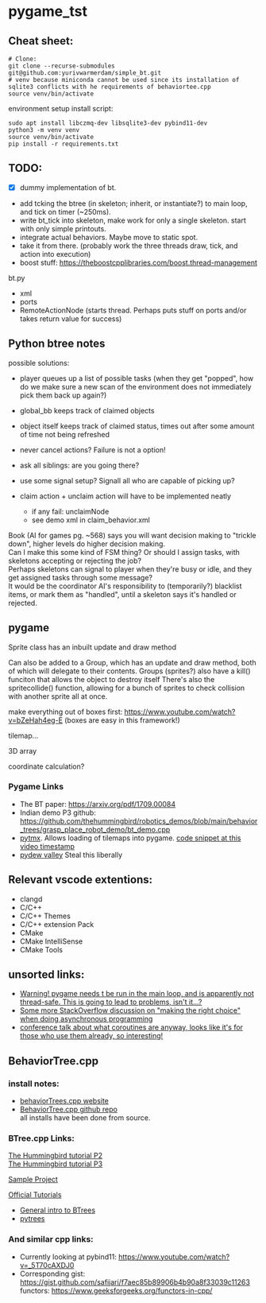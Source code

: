 # pygame_tst

## Cheat sheet:
```
# Clone:
git clone --recurse-submodules git@github.com:yurivwarmerdam/simple_bt.git
# venv because miniconda cannot be used since its installation of sqlite3 conflicts with he requirements of behaviortee.cpp
source venv/bin/activate
```

environment setup install script:
```
sudo apt install libczmq-dev libsqlite3-dev pybind11-dev
python3 -m venv venv
source venv/bin/activate
pip install -r requirements.txt
```



## TODO:
- [x] dummy implementation of bt.
- add tcking the btree (in skeleton; inherit, or instantiate?) to main loop, and tick on timer (~250ms).
- write bt_tick into skeleton, make work for only a single skeleton. start with only simple printouts.
- integrate actual behaviors. Maybe move to static spot.
- take it from there. (probably work the three threads draw, tick, and action into execution)
- boost stuff: https://theboostcpplibraries.com/boost.thread-management


bt.py
- xml
- ports
- RemoteActionNode (starts thread. Perhaps puts stuff on ports and/or takes return value for success)


## Python btree notes

possible solutions:
- player queues up a list of possible tasks (when they get "popped", how do we make sure a new scan of the environment does not immediately pick them back up again?)
- global_bb keeps track of claimed objects
- object itself keeps track of claimed status, times out after some amount of time not being refreshed
- never cancel actions? Failure is not a option!
- ask all siblings: are you going there?
- use some signal setup? Signall all who are capable of picking up?

- claim action + unclaim action will have to be implemented neatly
	- if any fail: unclaimNode
	- see demo xml in claim_behavior.xml
  
Book (AI for games pg. ~568) says you will want decision making to "trickle down", higher levels do higher decision making.  
Can I make this some kind of FSM thing? Or should I assign tasks, with skeletons accepting or rejecting the job?  
Perhaps skeletons can signal to player when they're busy or idle, and they get assigned tasks through some message?  
It would be the coordinator AI's responsibility to (temporarily?) blacklist items, or mark them as "handled", until a skeleton says it's handled or rejected.


## pygame
Sprite class has an inbuilt update and draw method

Can also be added to a Group, which has an update and draw method, both of which will delegate to their contents.
Groups (sprites?) also have a kill() funciton that allows the object to destroy itself
There's also the spritecollide() function, allowing for a bunch of sprites to check collision with another sprite all at once.

make everything out of boxes first:
https://www.youtube.com/watch?v=bZeHah4eg-E
(boxes are easy in this framework!)


tilemap...

3D array

coordinate calculation?

### Pygame Links


- The BT paper: https://arxiv.org/pdf/1709.00084  
- Indian demo P3 github: https://github.com/thehummingbird/robotics_demos/blob/main/behavior_trees/grasp_place_robot_demo/bt_demo.cpp
- [pytmx](https://pytmx.readthedocs.io/en/latest/). Allows loading of tilemaps into pygame. [code snippet at this video timestamp](https://youtu.be/N6xqCwblyiw?t=4793)
- [pydew valley](https://www.youtube.com/watch?v=T4IX36sP_0c) Steal this liberally

## Relevant vscode extentions:  
- clangd
- C/C++
- C/C++ Themes
- C/C++ extension Pack
- CMake
- CMake IntelliSense
- CMake Tools





## unsorted links:
- [Warning! pygame needs t be run in the main loop, and is apparently not thread-safe. This is going to lead to problems, isn't it...?](https://stackoverflow.com/questions/2970612/pygame-in-a-thread)
- [Some more StackOverflow discussion on "making the right choice" when doing asynchronous programming](https://stackoverflow.com/questions/27435284/multiprocessing-vs-multithreading-vs-asyncio)
- [conference talk about what coroutines are anyway, looks like it's for those who use them already, so interesting!](https://www.youtube.com/watch?v=GSiZkP7cI80)

## BehaviorTree.cpp
### install notes:
- [behaviorTrees.cpp website](https://www.behaviortree.dev/)  
- [BehaviorTree.cpp github repo](https://github.com/BehaviorTree/BehaviorTree.CPP?tab=readme-ov-file)  
all installs have been done from source.  

### BTree.cpp Links:

[The Hummingbird tutorial P2](https://www.youtube.com/watch?v=4PUiDmD5dkg)  
[The Hummingbird tutorial P3](https://www.youtube.com/watch?v=T_Q57-audMk)  

[Sample Project](https://github.com/BehaviorTree/btcpp_sample)

[Official Tutorials](https://www.behaviortree.dev/docs/category/tutorials-basic/)

- [General intro to BTrees](https://www.youtube.com/watch?v=DCZJUvTQV5Q)  
- [pytrees](https://py-trees.readthedocs.io/en/devel/introduction.html)  

### And similar cpp links:
- Currently looking at pybind11: https://www.youtube.com/watch?v=_5T70cAXDJ0  
- Corresponding gist: https://gist.github.com/safijari/f7aec85b89906b4b90a8f33039c11263  
functors: https://www.geeksforgeeks.org/functors-in-cpp/  


